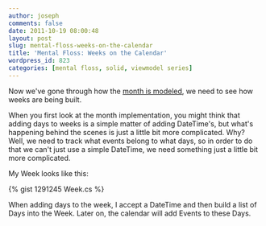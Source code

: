 ```yaml
---
author: joseph
comments: false
date: 2011-10-19 08:00:48
layout: post
slug: mental-floss-weeks-on-the-calendar
title: 'Mental Floss: Weeks on the Calendar'
wordpress_id: 823
categories: [mental floss, solid, viewmodel series]
---
```


Now we've gone through how the [month is modeled](/?p=817), we need to see how weeks are being built.

<!-- more -->When you first look at the month implementation, you might think that adding days to weeks is a simple matter of adding DateTime's, but what's happening behind the scenes is just a little bit more complicated. Why? Well, we need to track what events belong to what days, so in order to do that we can't just use a simple DateTime, we need something just a little bit more complicated.

My Week looks like this:

{% gist 1291245 Week.cs %}

When adding days to the week, I accept a DateTime and then build a list of Days into the Week. Later on, the calendar will add Events to these Days.
